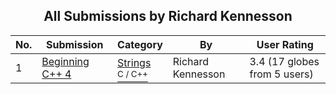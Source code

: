 ﻿<div align="center">

## All Submissions by Richard Kennesson

</div>

No.  | Submission | Category | By   | User Rating
---- | ---------- | -------- | ---- | -----------
1 | [Beginning C\+\+ 4<br />](https://github.com/Planet-Source-Code/richard-kennesson-beginning-c-4__3-1988) | [Strings<br /><sup>C / C++</sup>](../ByCategory/strings__3-26.md) | Richard Kennesson | 3.4 (17 globes from 5 users)
